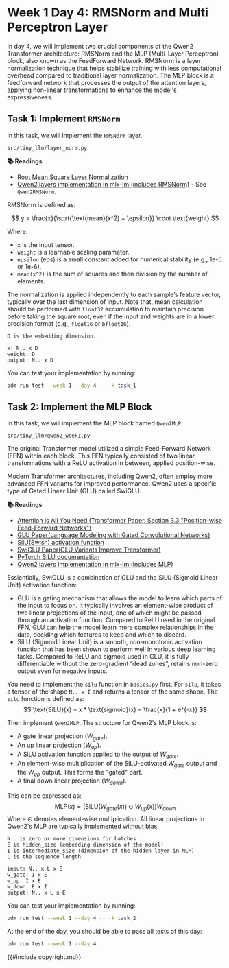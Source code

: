 # Week 1 Day 4: RMSNorm and Multi Perceptron Layer

In day 4, we will implement two crucial components of the Qwen2 Transformer architecture: RMSNorm and the MLP (Multi-Layer Perceptron) block, also known as the FeedForward Network. RMSNorm is a layer normalization technique that helps stabilize training with less computational overhead compared to traditional layer normalization. The MLP block is a feedforward network that processes the output of the attention layers, applying non-linear transformations to enhance the model's expressiveness.


## Task 1: Implement `RMSNorm`

In this task, we will implement the `RMSNorm` layer.

```
src/tiny_llm/layer_norm.py
```

**📚 Readings**

* [Root Mean Square Layer Normalization](https://arxiv.org/abs/1910.07467)
* [Qwen2 layers implementation in mlx-lm (includes RMSNorm)](https://github.com/ml-explore/mlx-lm/blob/main/mlx_lm/models/qwen2.py) - See `Qwen2RMSNorm`.


RMSNorm is defined as:

$$
y = \frac{x}{\sqrt{\text{mean}(x^2) + \epsilon}} \cdot \text{weight}
$$

Where:
-   `x` is the input tensor.
-   `weight` is a learnable scaling parameter.
-   `epsilon` (eps) is a small constant added for numerical stability (e.g., 1e-5 or 1e-6).
-   `mean(x^2)` is the sum of squares and then division by the number of elements.

The normalization is applied independently to each sample’s feature vector, typically over the last dimension of input.
Note that, mean calculation should be performed with `float32` accumulation to maintain precision before taking the square root, even if the input and weights are in a lower precision format (e.g., `float16` or `bfloat16`).

```
D is the embedding dimension.

x: N.. x D
weight: D
output: N.. x D
```

You can test your implementation by running:

```bash
pdm run test --week 1 --day 4 -- -k task_1
```

## Task 2: Implement the MLP Block

In this task, we will implement the MLP block named `Qwen2MLP`.

```
src/tiny_llm/qwen2_week1.py
```

The original Transformer model utilized a simple Feed-Forward Network (FFN) within each block. This FFN typically consisted of two linear transformations with a ReLU activation in between, applied position-wise.

Modern Transformer architectures, including Qwen2, often employ more advanced FFN variants for improved performance. Qwen2 uses a specific type of Gated Linear Unit (GLU) called SwiGLU.

**📚 Readings**
* [Attention is All You Need (Transformer Paper, Section 3.3 "Position-wise Feed-Forward Networks")](https://arxiv.org/abs/1706.03762)
* [GLU Paper(Language Modeling with Gated Convolutional Networks)](https://arxiv.org/pdf/1612.08083)
* [SilU(Swish) activation function](https://arxiv.org/pdf/1710.05941)
* [SwiGLU Paper(GLU Variants Improve Transformer)](https://arxiv.org/abs/2002.05202v1)
* [PyTorch SiLU documentation](https://pytorch.org/docs/stable/generated/torch.nn.SiLU.html)
* [Qwen2 layers implementation in mlx-lm (includes MLP)](https://github.com/ml-explore/mlx-lm/blob/main/mlx_lm/models/qwen2.py)

Essientially, SwiGLU is a combination of GLU and the SiLU (Sigmoid Linear Unit) activation function:
-  GLU is a gating mechanism that allows the model to learn which parts of the input to focus on. It typically involves an element-wise product of two linear projections of the input, one of which might be passed through an activation function. Compared to ReLU used in the original FFN, GLU can help the model learn more complex relationships in the data, deciding which features to keep and which to discard.
-  SiLU (Sigmoid Linear Unit) is a smooth, non-monotonic activation function that has been shown to perform well in various deep learning tasks. Compared to ReLU and sigmoid used in GLU, it is fully differentiable without the zero-gradient “dead zones”, retains non-zero output even for negative inputs.

You need to implement the `silu` function in `basics.py` first. For `silu`, it takes a tensor of the shape `N.. x I` and returns a tensor of the same shape.
The `silu` function is defined as:
$$
\text{SiLU}(x) = x * \text{sigmoid}(x) = \frac{x}{1 + e^{-x}}
$$


Then implement `Qwen2MLP`. The structure for Qwen2's MLP block is:
*  A gate linear projection ($W_{gate}$).
*  An up linear projection ($W_{up}$).
*  A SiLU activation function applied to the output of $W_{gate}$.
*  An element-wise multiplication of the SiLU-activated $W_{gate}$ output and the $W_{up}$ output. This forms the "gated" part.
*  A final down linear projection ($W_{down}$).

This can be expressed as:
$$
\text{MLP}(x) = (\text{SiLU}(W_{gate}(x)) \odot W_{up}(x))W_{down}
$$
Where $\odot$ denotes element-wise multiplication. All linear projections in Qwen2's MLP are typically implemented without bias.

```
N.. is zero or more dimensions for batches
E is hidden_size (embedding dimension of the model)
I is intermediate_size (dimension of the hidden layer in MLP)
L is the sequence length

input: N.. x L x E
w_gate: I x E
w_up: I x E
w_down: E x I
output: N.. x L x E
```

You can test your implementation by running:

```bash
pdm run test --week 1 --day 4 -- -k task_2
```

At the end of the day, you should be able to pass all tests of this day:

```bash
pdm run test --week 1 --day 4
```


{{#include copyright.md}}
